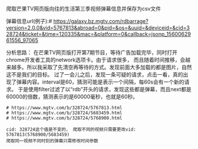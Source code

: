 爬取芒果TV网页版向往的生活第三季视频弹幕信息并保存为csv文件
    
弹幕信息url(例子):# https://galaxy.bz.mgtv.com/rdbarrage?version=2.0.0&vid=5767813&abroad=0&pid=&os=&uuid=&deviceid=&cid=328724&ticket=&time=120335&mac=&platform=0&callback=jsonp_1560062961556_97065

分析思路：
    在芒果TV网页版打开第7期节目，等待广告加载完毕，同时打开chrome开发者工具的network选项卡。由于请求很多，
    而且随着时间推移，会越来越多。所以我采取了先清空再等待的方式。发现前面大多加载的都是图片，自然这不是我们的目标。
    过了一会儿之后，发现一条可疑的请求，点击一看，真的出现了弹幕内容。interval是60，猜测可能是表示一个间隔，每60s会有一个新的请求。
    于是使用filter过滤了以“rdb”开头的请求，发现这些都是弹幕，而且next都是60000的倍数，猜测表示的是60000毫秒，也就是60秒。
    
    # https://www.mgtv.com/b/328724/5767813.html
    # https://www.mgtv.com/b/328724/5683459.html
    # https://www.mgtv.com/b/328724/5768900.html

    cid: 328724这个值是不变的， 爬取不同的视频只需要更改vid: 5767813(5768900/5683459)
    爬取同一视频不同时刻的弹幕只需修改时间参数
    

    